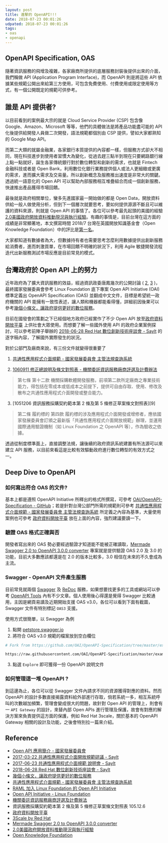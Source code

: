 ```yaml
---
layout: post
title: 進擊的 OpenAPI!!!
date: 2018-07-23 00:01:26
udpated: 2018-07-23 00:01:26
tags:
- oas
- openapi
---
```


## OpenAPI Specification, OAS

隨著資訊服務的飛增及複雜，各家廠商所提供的底層服務封裝後提供出來的介面，我們稱做 API (Application Program Interface)，而 OpenAPI 則是將這些 API 依據某些規範公開出來給第三方使用，可包含免費使用、付費使用或限定使用等方式，有一個公開既定的規範可供參考。

<!--more-->

## 誰是 API 提供者?

以目前看到的案例最大宗的就是 Cloud Service Provider (CSP) 包含像 Google、Amazon、Microsoft 等等，他們的具體做法是將產品功能盡可能的 API 化後提供給開發人員做二次開發，語法規範都個別由 CSP 提供，譬如大家都熟知的 Google Map API。

而第二大類的就屬金融業，各家銀行本質提供的內容都一樣，但服務方式卻大不相同，現在科技進步到使用者習慣大為變化，從過去趕三點半到現在只要網路銀行線上點一點就好，誕生各家傳統銀行對於數位轉型和創新的需求，也就是 Fintech 金融科技或者是 Open Bank，利用數位化銀行業務提供個人或法人更細緻或更廣的需求，進而擴大需求及交易量。所以創新概念及服務推出速度是非常大的關鍵。透過統一語意化的 Open API 可以幫助內部服務相互堆疊組合而成一個創新服務，快速推出產品獲得市場回饋。

最後就是政府相關單位，蠻多先進國家最一開始做的都是 Open Data，開放資料供給一般人做使用分析，但到下一個層次就要思考，要如何提供源源不斷且可以維護的資料來源，則就是 Open API 的事情了。各位可以參考最先起頭的美國的經驗 [2.0美國政府開放資料推動現況與執行經驗][19]。有趣的事情是，目前台灣在這方面的成績是非常顯著地，本文撰寫時間 2018/7 台灣在英國開放知識基金會（Open Knowledge Foundation）中的評比是[第一名][20]。

大家都知道有數據者為大，但數據持有者也需要思考怎麼利用數據提供出創新服務給消費者，進而刺激買單，在市場回饋不明確的狀況下，利用 Agile 敏捷開發流程迭代出新服務測試市場反應是目前常見的模式。

## 台灣政府於 Open API 上的努力

近年政府為了擴大資訊服務的效益，經過資訊政委唐鳳幾次的公開討論 ( [2], [3] )，最終國家發展委員會參考 Linux Foundation 底下專案 Open API Initiative (OAI) 標準定義出 OpenAPI Specification (OAS) 並翻成中文文件，目標是希望統一政府機關的 API 能擁有一致性表述，讓人類和機器都能看得懂，詳細前因後果可以參考[幾個小條文，讓政府提供更好的數位服務][4]。

目前在國發會的策劃之下已經個地方政府已經實作了不少 Open API 放至[政府資料開放平臺][15] 上供社會大眾使用。而想要了解一些國外使用 API 的政府企業案例探討，可以參考前陣子舉辦的 [2018-06-28 Red Hat 數位創新技術座談會 - Saylt][18] 的逐字稿內容，了解國外實際發生的狀況。

對於公部門及廠商來說，有三份文件就變得很重要了

1. [共通性應用程式介面規範 - 國家發展委員會 主管法規查詢系統][5]  

2. [1060911 修正總說明及條文對照表 - 機關委託資訊服務廠商評選及計費辦法][8]  
> 第七條 第十二款 機關採購軟體開發服務，前項第二款所定廠商之專業技術能力，得包括在零成本或低成本之前提下，提供可自由存取、使用、修改及散布之共通性應用程式介面開發或整合能力。  

3. [1051206 資訊服務採購契約範本第 2 條及第 5 條修正草案條文對照表][9]
> 第二條 履約標的 第四款 履約標的涉及應用程式介面開發或增修者，應依國家發展委員會訂頒之最新版「共通性應用程式介面開放規範」辦理，並運用國際通用驗證機制（如 Linux Foundation 之 OpenAPI 等），作為驗收之依據。

透過從制度標準面上，直接調整法規，讓後續的政府資訊系統建置有所法源可以來建立 API 服務，以目前來看這是比較有效驅動政府進行數位轉型的有效方式之一。

## Deep Dive to OpenAPI

### 如何寫出符合 OAS 的文件?

基本上都是遵照 OpenAPI Initiative 所釋出的格式所撰寫，可參考 [OAI/OpenAPI-Specification - GitHub][21]；若是針對台灣公部門所需的規範則可參考 [共通性應用程式介面規範 - 國家發展委員會 主管法規查詢系統][5] 所定義之內容為基準，大量使用案例也可參考 [政府資料開放平臺][15] 放在上面的內容，強烈建議要讀一下。

### 驗證 OAS 格式正確與否

開發者寫出來的 OAS 勢必要經過驗證才知道能不能被正確讀取，[Mermade Swagger 2.0 to OpenAPI 3.0.0 converter][16] 專案就是提供驗證 OAS 2.0 及 3.0 的功能，目前大多數應該都還是在 2.0 的版本比較多，3.0 相信在未來的不久會成為主流。

### Swagger - OpenAPI 文件產生服務

目前常見就兩個 [Swagger][10] 及 [ReDoc][11] 服務，如果想要找更多的工具或網站可以參考 [OpenAPI Tools][12] 內有不少文章。個人使用後心得還是覺得 Swagger 比較通用，主因是網頁易讀及近期開始支援 OAS v3.0，各位可以看到下面有截圖，Swagger 文件有特別標記 `OAS3` 支援。

使用方式很簡單，以 Swagger 為例
1. 點開 [petstore.swagger.io][10]  
2. 將符合 OAS v3.0 規範的檔案放到空白欄位  

```bash
# Fork from https://github.com/OAI/OpenAPI-Specification/tree/master/examples/v3.0

https://raw.githubusercontent.com/OAI/OpenAPI-Specification/master/examples/v3.0/petstore.yaml
```

3. 點選 `Explore` 即可獲得一份 OpenAPI 說明文件


### 如何管理這一堆 OpenAPI ?

到這邊為止，各位可以從 Swagger 文件內請求不同的資源獲得對應的資料。然而 OpenAPI 的設計多數直接揭露資料給外部進行存取，倘若系統一多，相互系統呼叫的次數越加頻繁，管理會變成很大的問題，故針對 Open API 的管理上，則會有一 `API Gateway` 的設計，來替內部 Open APIs 進行管理及保護，故會有對應的解決方案來負責提供這方面的保護，例如 Red Hat 3scale，關於基本的 OpenAPI Gateway 相關的設計及功能，之後會特別拉一篇來介紹。


## Reference
- [Open API 應用簡介 - 國家發展委員會][1]
- [2017-03-22 共通性應用程式介面開放規範研議 - Saylt][2]
- [2017-06-23 共通性應用程式介面規範 說明會 - Saylt][3]
- [2018-06-28 Red Hat 數位創新技術座談會 - Saylt][18]
- [幾個小條文，讓政府提供更好的數位服務][4]
- [共通性應用程式介面規範 - 國家發展委員會 主管法規查詢系統][5]
- [RAML 加入 Linux Foundation 的 Open API Initiative][6]
- [Open API Initiative - Linux Foundation][7]
- [機關委託資訊服務廠商評選及計費辦法][8]
- 資訊服務採購契約範本第 2 條及第 5 條修正草案條文對照表 105.12.6
- [政府資料開放平臺][15]
- [3Scale by Red Hat][13]
- [Mermade Swagger 2.0 to OpenAPI 3.0.0 converter][16]
- [2.0美國政府開放資料推動現況與執行經驗][19]
- [Open Knowledge Foundation][20]

[1]: https://www.webguide.nat.gov.tw/News_Content.aspx?n=531&s=1762
[2]: https://sayit.pdis.nat.gov.tw/2017-03-22-%E5%85%B1%E9%80%9A%E6%80%A7%E6%87%89%E7%94%A8%E7%A8%8B%E5%BC%8F%E4%BB%8B%E9%9D%A2%E9%96%8B%E6%94%BE%E8%A6%8F%E7%AF%84%E7%A0%94%E8%AD%B0
[3]: https://sayit.pdis.nat.gov.tw/2017-06-23-%E5%85%B1%E9%80%9A%E6%80%A7%E6%87%89%E7%94%A8%E7%A8%8B%E5%BC%8F%E4%BB%8B%E9%9D%A2%E8%A6%8F%E7%AF%84%E8%AA%AA%E6%98%8E%E6%9C%83
[4]: https://jk.pdis.nat.gov.tw/blog/%E5%B9%BE%E5%80%8B%E5%B0%8F%E6%A2%9D%E6%96%87-%E8%AE%93%E6%94%BF%E5%BA%9C%E6%8F%90%E4%BE%9B%E6%9B%B4%E5%A5%BD%E7%9A%84%E6%95%B8%E4%BD%8D%E6%9C%8D%E5%8B%99/
[5]: https://theme.ndc.gov.tw/lawout/LawContent.aspx?id=GL000270
[6]: https://medium.com/@honglong/raml-%E5%8A%A0%E5%85%A5-linux-foundation-%E7%9A%84-open-api-initiative-f65c5e698d1a
[7]: https://www.openapis.org/
[8]: http://lawweb.pcc.gov.tw/LawContent.aspx?id=FL000677
[10]: https://petstore.swagger.io/
[11]: https://rebilly.github.io/ReDoc/
[12]: http://openapi.tools/
[13]: https://www.3scale.net/
[14]: http://microservices.io/patterns/apigateway.html
[15]: https://data.gov.tw/
[16]: https://mermade.org.uk/openapi-converter
[17]: https://community.apemesh.com/topic/58d722b6e6b006492c2a2a34
[18]: https://sayit.pdis.nat.gov.tw/2018-06-28-red-hat-%E6%95%B8%E4%BD%8D%E5%89%B5%E6%96%B0%E6%8A%80%E8%A1%93%E5%BA%A7%E8%AB%87%E6%9C%83
[19]: https://www.bost.ey.gov.tw/DL.ashx?u=/Upload/UserFiles/%E5%88%86%E4%BA%AB%E6%A1%88%EF%BC%9A2_0%E7%BE%8E%E5%9C%8B%E6%94%BF%E5%BA%9C%E9%96%8B%E6%94%BE%E8%B3%87%E6%96%99%E6%8E%A8%E5%8B%95%E7%8F%BE%E6%B3%81%E8%88%87%E5%9F%B7%E8%A1%8C%E7%B6%93%E9%A9%97_%E4%B8%AD%E6%96%87.pdf
[20]: https://index.okfn.org/place/#table
[21]: https://github.com/OAI/OpenAPI-Specification

